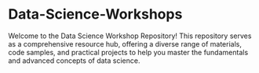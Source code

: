 # Data-Science-Workshops
Welcome to the Data Science Workshop Repository! This repository serves as a comprehensive resource hub, offering a diverse range of materials, code samples, and practical projects to help you master the fundamentals and advanced concepts of data science. 
